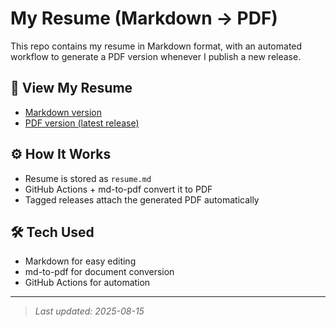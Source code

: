 # My Resume (Markdown → PDF)

This repo contains my resume in Markdown format, with an automated workflow to generate a PDF version whenever I publish a new release.

## 📄 View My Resume
- [Markdown version](./resume.md)
- [PDF version (latest release)](https://github.com/<username>/<repo>/releases/latest)

## ⚙️ How It Works
- Resume is stored as `resume.md`
- GitHub Actions + md-to-pdf convert it to PDF
- Tagged releases attach the generated PDF automatically

## 🛠 Tech Used
- Markdown for easy editing
- md-to-pdf for document conversion
- GitHub Actions for automation

---

> *Last updated: 2025-08-15*
